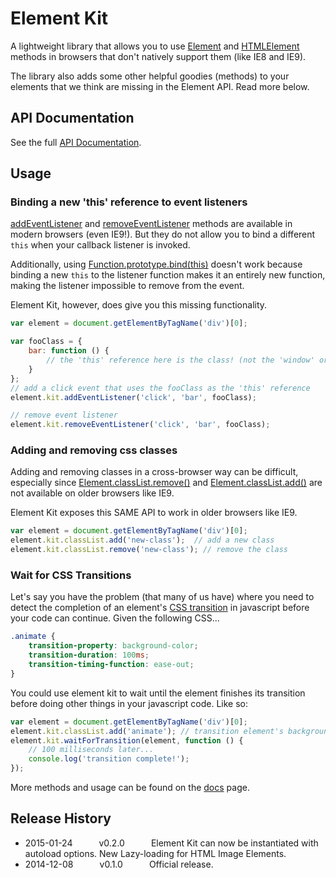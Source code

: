 # Element Kit

A lightweight library that allows you to use [Element](https://developer.mozilla.org/en-US/docs/Web/API/Element) and
[HTMLElement](https://developer.mozilla.org/en-US/docs/Web/API/HTMLElement) methods in browsers that don't natively support them (like IE8 and IE9).

The library also adds some other helpful goodies (methods) to your elements that we think are missing in the Element API. Read more below.

## API Documentation

See the full [API Documentation](https://github.com/mkay581/element-kit/blob/master/docs/element.md).


## Usage

### Binding a new 'this' reference to event listeners


[addEventListener](https://developer.mozilla.org/en-US/docs/Web/API/EventTarget.addEventListener) and
[removeEventListener](https://developer.mozilla.org/en-US/docs/Web/API/EventTarget.removeEventListener) methods are
available in modern browsers (even IE9!). But they do not allow you to bind a different `this` when your callback listener is invoked.

Additionally, using [Function.prototype.bind(this)](https://developer.mozilla.org/en-US/docs/Web/JavaScript/Reference/Global_Objects/Function/bind)
doesn't work because binding a new `this` to the listener function makes it an entirely new function, making the listener impossible to remove from the event.

Element Kit, however, does give you this missing functionality.


```javascript
var element = document.getElementByTagName('div')[0];

var fooClass = {
    bar: function () {
        // the 'this' reference here is the class! (not the 'window' or anything else)
    }
};
// add a click event that uses the fooClass as the 'this' reference
element.kit.addEventListener('click', 'bar', fooClass);

// remove event listener
element.kit.removeEventListener('click', 'bar', fooClass);
```

### Adding and removing css classes

Adding and removing classes in a cross-browser way can be difficult, especially since
[Element.classList.remove()](https://developer.mozilla.org/en-US/docs/Web/API/Element.classList) and
[Element.classList.add()](https://developer.mozilla.org/en-US/docs/Web/API/Element.classList) are not available on older browsers like IE9.

Element Kit exposes this SAME API to work in older browsers like IE9.


```javascript
var element = document.getElementByTagName('div')[0];
element.kit.classList.add('new-class');  // add a new class
element.kit.classList.remove('new-class'); // remove the class
```

### Wait for CSS Transitions

Let's say you have the problem (that many of us have) where you need
to detect the completion of an element's [CSS transition](https://developer.mozilla.org/en-US/docs/Web/Guide/CSS/Using_CSS_transitions)
in javascript before your code can continue. Given the following CSS...


```css
.animate {
    transition-property: background-color;
    transition-duration: 100ms;
    transition-timing-function: ease-out;
}
```

You could use element kit to wait until the element finishes its transition before doing other things in your javascript code. Like so:

```javascript
var element = document.getElementByTagName('div')[0];
element.kit.classList.add('animate'); // transition element's background color
element.kit.waitForTransition(element, function () {
    // 100 milliseconds later...
    console.log('transition complete!');
});
```

More methods and usage can be found on the [docs](https://github.com/mkay581/element-kit/blob/master/docs/element.md) page.

## Release History

 * 2015-01-24   v0.2.0   Element Kit can now be instantiated with autoload options. New Lazy-loading for HTML Image Elements.
 * 2014-12-08   v0.1.0   Official release.
